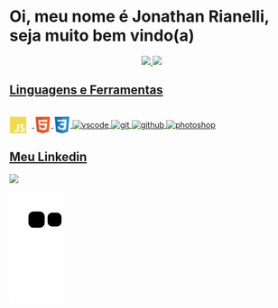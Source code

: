 # Oi, meu nome é Jonathan Rianelli, seja muito bem vindo(a)
<div align="center">
  <a href="https://github.com/JonathanRianelli">
  <img height="160em" src="https://github-readme-stats.vercel.app/api?username=JonathanRianelli&show_icons=true&theme=tokyonight&include_all_commits=true&count_private=true"/>
  <img height="160em" src="https://github-readme-stats.vercel.app/api/top-langs/?username=JonathanRianelli&layout=compact&langs_count=7&theme=tokyonight"/>
</div>
  
## Linguagens e Ferramentas 
    
</div>
  <div style="display: inline_block"><br>
  <img align="center" alt="Js" height="30" src="https://raw.githubusercontent.com/devicons/devicon/master/icons/javascript/javascript-plain.svg" style="margin-right:10px">
  <img align="center" alt="HTML" height="30" src="https://raw.githubusercontent.com/devicons/devicon/master/icons/html5/html5-original.svg">
  <img align="center" alt="CSS" height="30"src="https://raw.githubusercontent.com/devicons/devicon/master/icons/css3/css3-original.svg">
  <img align="center" alt="vscode" height="30" src="https://cdn.jsdelivr.net/gh/devicons/devicon/icons/vscode/vscode-original.svg">
  <img align="center" alt="git" height="30" src="https://cdn.jsdelivr.net/gh/devicons/devicon/icons/git/git-original.svg">
  <img align="center" alt="github" height="30" src="https://cdn3.iconfinder.com/data/icons/inficons/512/github.png">
  <img align="center" alt="photoshop" height="30" src="https://cdn.jsdelivr.net/gh/devicons/devicon/icons/photoshop/photoshop-line.svg">

</div>

  
## Meu Linkedin

<div>
  <a href="https://www.linkedin.com/in/jonathan-rianelli-de-oliveira-409609228/" target="_blank"><img src="https://img.shields.io/badge/-LinkedIn-%230077B5?style=for-the-badge&logo=linkedin&logoColor=white" target="_blank"></a>
  
  ![Snake animation](https://github.com/JonathanRianelli/JonathanRianelli/blob/output/github-contribution-grid-snake.svg)
  
</div>
